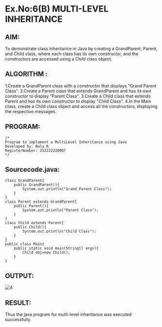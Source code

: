 # Ex.No:6(B) MULTI-LEVEL INHERITANCE

## AIM:
To demonstrate class inheritance in Java by creating a GrandParent, Parent, and Child class, where each class has its own constructor, and the constructors are accessed using a Child class object.
## ALGORITHM :
1.Create a GrandParent class with a constructor that displays "Grand Parent Class".
2.Create a Parent class that extends GrandParent and has its own constructor to display "Parent Class".
3.Create a Child class that extends Parent and has its own constructor to display "Child Class".
4.In the Main class, create a Child class object and access all the constructors, displaying the respective messages.


## PROGRAM:
 ```
/*
Program to implement a MultiLevel Inheritance using Java
Developed by: Bala R
RegisterNumber: 212222220007
*/
```

## Sourcecode.java:
```
class GrandParent{
    public GrandParent(){
        System.out.println("Grand_Parent Class");
    }
}
class Parent extends GrandParent{
    public Parent(){
        System.out.println("Parent Class");
    }
}
class Child extends Parent{
    public Child(){
        System.out.println("Child Class");
    }
}
public class Main{
    public static void main(String[] args){
        Child obj=new Child();
    }
}
```

## OUTPUT:

![4](https://github.com/user-attachments/assets/c35027d2-7684-4a44-8a9f-a1c660eb535d)


## RESULT:
Thus the java program for multi-level inheritance was executed successfully.





